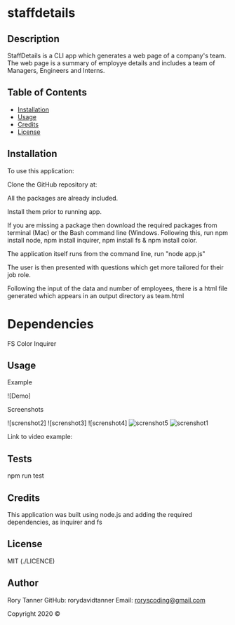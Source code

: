 # staffdetails

## Description

StaffDetails is a CLI app which generates a web page of a company's team. The web page is a summary of employye details and includes a team of Managers, Engineers and Interns. 


## Table of Contents 

* [Installation](#installation)
* [Usage](#usage)
* [Credits](#credits)
* [License](#license)


## Installation

To use this application:

Clone the GitHub repository at: 

All the packages are already included.

Install them prior to running app.

If you are missing a package then download the required packages from terminal (Mac) or the Bash command line (Windows. Following this, run npm install node, npm install inquirer, npm install fs & npm install color.

The application itself runs from the command line, run "node app.js"

The user is then presented with questions which get more tailored for their job role.

Following the input of the data and number of employees, there is a html file generated which appears in an output directory as team.html

# Dependencies

FS
Color
Inquirer

## Usage 

Example

![Demo] 

Screenshots

![screnshot2]
![screnshot3]
![screnshot4]
![screnshot5]()
![screnshot1]()

Link to video example:



## Tests

npm run test

## Credits

This application was built using node.js and adding the required dependencies, as inquirer and fs

## License

MIT (./LICENCE)

## Author

Rory Tanner
GitHub: rorydavidtanner
Email: roryscoding@gmail.com

Copyright 2020 &copy;

